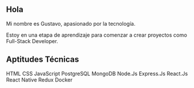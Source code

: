 ## Hola 

Mi nombre es Gustavo, apasionado por la tecnología. 

Estoy en una etapa de aprendizaje para comenzar a crear proyectos como Full-Stack Developer.

## Aptitudes Técnicas

HTML
CSS 
JavaScript 
PostgreSQL 
MongoDB 
Node.Js 
Express.Js 
React.Js 
React 
Native 
Redux 
Docker